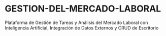 # GESTION-DEL-MERCADO-LABORAL
Plataforma de Gestión de Tareas y Análisis del Mercado Laboral con Inteligencia Artificial, Integración de Datos Externos y CRUD de Escritorio
